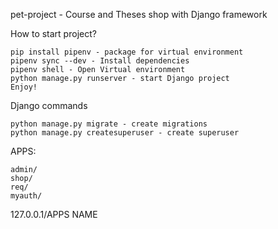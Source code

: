 pet-project - Course and Theses shop with Django framework

How to start project?
<br>

    pip install pipenv - package for virtual environment
    pipenv sync --dev - Install dependencies
    pipenv shell - Open Virtual environment
    python manage.py runserver - start Django project
    Enjoy!

Django commands

    python manage.py migrate - create migrations
    python manage.py createsuperuser - create superuser


APPS:

    admin/
    shop/
    req/
    myauth/

127.0.0.1/APPS NAME
